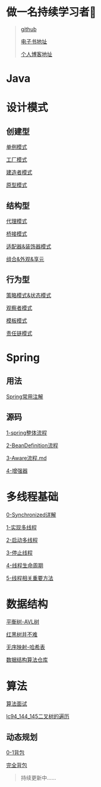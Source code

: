 # 做一名持续学习者👴

> [github](https://github.com/yourFrank/Javadoc)
>
> [电子书地址](https://imxyu.cn/Javadoc)
>
> [个人博客地址](https://imxyu.cn/)

# Java

# 设计模式

## 创建型
[单例模式](docs/design_patterns/creational/创建型-单例模式.md)

[工厂模式](docs/design_patterns/creational/创建型-工厂模式.md)

[建造者模式](docs/design_patterns/creational/创建型-建造者模式.md)

[原型模式](docs/design_patterns/creational/创建型-原型模式.md)

## 结构型
[代理模式](docs/design_patterns/structural_type/结构型-代理模式.md)

[桥接模式](docs/design_patterns/structural_type/结构型-桥接模式.md)

[适配器&装饰器模式](docs/design_patterns/structural_type/结构型-适配器&装饰器.md)

[组合&外观&享元](docs/design_patterns/structural_type/结构型-组合&外观&享元.md)

## 行为型
[策略模式&状态模式](docs/design_patterns/behavior_type/行为型-策略模式&状态模式.md)

[观察者模式](docs/design_patterns/behavior_type/行为型-观察者模式.md)

[模板模式](docs/design_patterns/behavior_type/行为型-模板模式.md)

[责任链模式](docs/design_patterns/behavior_type/行为型-责任链模式.md)
# Spring

## 用法

[Spring常用注解](docs/spring/spring-annotation.md)

## 源码

[1-spring整体流程](docs/spring/1-spring整体流程.md)

[2-BeanDefinition流程](docs/spring/2-BeanDefinition流程.md)

[3-Aware流程.md](docs/spring/3-Aware流程.md.md)

[4-增强器](docs/spring/4-增强器.md)

# 多线程基础

[0-Synchronized详解](docs/多线程基础/0-Synchronized详解.md)

[1-实现多线程](docs/多线程基础/1-实现多线程.md)

[2-启动多线程](docs/多线程基础/2-启动多线程.md)

[3-停止线程](docs/多线程基础/3-停止线程.md)

[4-线程生命周期](docs/多线程基础/4-线程生命周期.md)

[5-线程相关重要方法](docs/多线程基础/5-线程相关重要方法.md)

# 数据结构

[平衡树-AVL树](docs/data-structure/AVL-Tree.md)

[红黑树并不难](docs/data-structure/Red-Black-Tree.md)

[无序映射-哈希表](docs/data-structure/HashTable.md)

[数据结构算法仓库](https://github.com/yourFrank/play-algorithms-and-data-structures)

# 算法

[算法面试](docs/算法/whats-algo.md)

[lc94_144_145二叉树的遍历](docs/算法/lc94_144_145二叉树的遍历.md)

## 动态规划

[0-1背包](docs/算法/0-1背包.md)

[完全背包](docs/算法/完全背包.md)

> 持续更新中......

